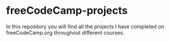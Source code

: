 # freeCodeCamp-projects

In this repository you will find all the projects I have completed on freeCodeCamp.org throughout different courses.
